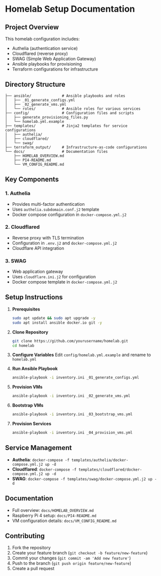 # Homelab Setup Documentation

## Project Overview
This homelab configuration includes:
- Authelia (authentication service)
- Cloudflared (reverse proxy)
- SWAG (Simple Web Application Gateway)
- Ansible playbooks for provisioning
- Terraform configurations for infrastructure

## Directory Structure
```
├── ansible/              # Ansible playbooks and roles
│   ├── _01_generate_configs.yml
│   ├── _02_generate_vms.yml
│   └── roles/            # Ansible roles for various services
├── config/               # Configuration files and scripts
│   ├── generate_provisioning_files.py
│   └── homelab.yml.example
├── templates/            # Jinja2 templates for service configurations
│   ├── authelia/
│   ├── cloudflared/
│   └── swag/
├── terraform_output/     # Infrastructure-as-code configurations
└── docs/                 # Documentation files
    ├── HOMELAB_OVERVIEW.md
    ├── PI4-README.md
    └── VM_CONFIG_README.md
```

## Key Components
### 1. Authelia
- Provides multi-factor authentication
- Uses `authelia.subdomain.conf.j2` template
- Docker compose configuration in `docker-compose.yml.j2`

### 2. Cloudflared
- Reverse proxy with TLS termination
- Configuration in `.env.j2` and `docker-compose.yml.j2`
- Cloudflare API integration

### 3. SWAG
- Web application gateway
- Uses `cloudflare.ini.j2` for configuration
- Docker compose template in `docker-compose.yml.j2`

## Setup Instructions
1. **Prerequisites**
   ```bash
   sudo apt update && sudo apt upgrade -y
   sudo apt install ansible docker.io git -y
   ```

2. **Clone Repository**
   ```bash
   git clone https://github.com/yourusername/homelab.git
   cd homelab
   ```

3. **Configure Variables**
   Edit `config/homelab.yml.example` and rename to `homelab.yml`

4. **Run Ansible Playbook**
   ```bash
   ansible-playbook -i inventory.ini _01_generate_configs.yml
   ```

5. **Provision VMs**
   ```bash
   ansible-playbook -i inventory.ini _02_generate_vms.yml
   ```

6. **Bootstrap VMs**
   ```bash
   ansible-playbook -i inventory.ini _03_bootstrap_vms.yml
   ```

7. **Provision Services**
   ```bash
   ansible-playbook -i inventory.ini _04_provision_vms.yml
   ```

## Service Management
- **Authelia**: `docker-compose -f templates/authelia/docker-compose.yml.j2 up -d`
- **Cloudflared**: `docker-compose -f templates/cloudflared/docker-compose.yml.j2 up -d`
- **SWAG**: `docker-compose -f templates/swag/docker-compose.yml.j2 up -d`

## Documentation
- Full overview: `docs/HOMELAB_OVERVIEW.md`
- Raspberry Pi 4 setup: `docs/PI4-README.md`
- VM configuration details: `docs/VM_CONFIG_README.md`

## Contributing
1. Fork the repository
2. Create your feature branch (`git checkout -b feature/new-feature`)
3. Commit your changes (`git commit -am 'Add new feature'`)
4. Push to the branch (`git push origin feature/new-feature`)
5. Create a pull request
